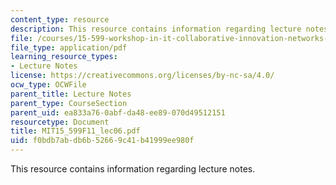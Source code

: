 ```yaml
---
content_type: resource
description: This resource contains information regarding lecture notes.
file: /courses/15-599-workshop-in-it-collaborative-innovation-networks-fall-2011/f0bdb7abdb6b52669c41b41999ee980f_MIT15_599F11_lec06.pdf
file_type: application/pdf
learning_resource_types:
- Lecture Notes
license: https://creativecommons.org/licenses/by-nc-sa/4.0/
ocw_type: OCWFile
parent_title: Lecture Notes
parent_type: CourseSection
parent_uid: ea833a76-0abf-da48-ee89-070d49512151
resourcetype: Document
title: MIT15_599F11_lec06.pdf
uid: f0bdb7ab-db6b-5266-9c41-b41999ee980f
---
```

This resource contains information regarding lecture notes.